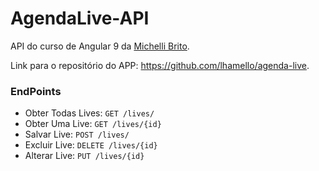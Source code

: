 
# AgendaLive-API

API do curso de Angular 9 da [Michelli Brito](https://www.youtube.com/watch?v=5vPaoV9SV5U&list=PL8iIphQOyG-DSLV6qWs8wh37o0R_F9Q_Q).

Link para o repositório do APP: https://github.com/lhamello/agenda-live.

### EndPoints
* Obter Todas Lives: `GET /lives/`
* Obter Uma Live: `GET /lives/{id}`
* Salvar Live: `POST /lives/`
* Excluir Live: `DELETE /lives/{id}`
* Alterar Live: `PUT /lives/{id}`